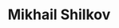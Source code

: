---
title: Mikhail Shilkov
description: Serverless fanboy, Microsoft Azure MVP, functional thinker, tech blogger and speaker
type: about
images: [hireme.png]
---